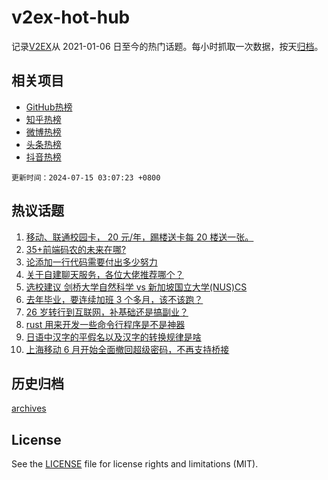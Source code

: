 # v2ex-hot-hub

 记录[V2EX](https://www.v2ex.com/)从 2021-01-06 日至今的热门话题。每小时抓取一次数据，按天[归档](archives)。
 
 ## 相关项目

- [GitHub热榜](https://github.com/lonnyzhang423/github-hot-hub)
- [知乎热榜](https://github.com/lonnyzhang423/zhihu-hot-hub)
- [微博热榜](https://github.com/lonnyzhang423/weibo-hot-hub)
- [头条热榜](https://github.com/lonnyzhang423/toutiao-hot-hub)
- [抖音热榜](https://github.com/lonnyzhang423/douyin-hot-hub)


 `更新时间：2024-07-15 03:07:23 +0800`

## 热议话题

1. [移动、联通校园卡， 20 元/年，踢楼送卡每 20 楼送一张。](https://www.v2ex.com/t/1057218)
1. [35+前端码农的未来在哪?](https://www.v2ex.com/t/1057144)
1. [论添加一行代码需要付出多少努力](https://www.v2ex.com/t/1057143)
1. [关于自建聊天服务，各位大佬推荐哪个？](https://www.v2ex.com/t/1057208)
1. [选校建议 剑桥大学自然科学 vs 新加坡国立大学(NUS)CS](https://www.v2ex.com/t/1057189)
1. [去年毕业，要连续加班 3 个多月，该不该跑？](https://www.v2ex.com/t/1057234)
1. [26 岁转行到互联网，补基础还是搞副业？](https://www.v2ex.com/t/1057164)
1. [rust 用来开发一些命令行程序是不是神器](https://www.v2ex.com/t/1057211)
1. [日语中汉字的平假名以及汉字的转换规律是啥](https://www.v2ex.com/t/1057221)
1. [上海移动 6 月开始全面撤回超级密码，不再支持桥接](https://www.v2ex.com/t/1057150)

## 历史归档

[archives](archives)

## License

See the [LICENSE](LICENSE) file for license rights and limitations (MIT).
